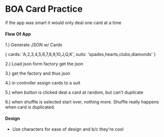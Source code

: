 # BOA Card Practice

if the app was smart it would only deal one card at a time

#### Flow Of App

1.) Generate JSON w/ Cards

  {
    cards: 'A,2,3,4,5,6,7,8,9,10,J,Q,K',
    suits: 'spades,hearts,clubs,diamonds'
  }

2.) Load json form factory
  get the json

3.) get the factory and thus json

4.) in controller assign cards to a suit

5.) when button is clicked deal a card at random, but can't duplicate

6.) when shuffle is selected start over, nothing more. Shuffle really happens when card is duplicated.

#### Design

* Use characters for ease of design and b/c they're cool

